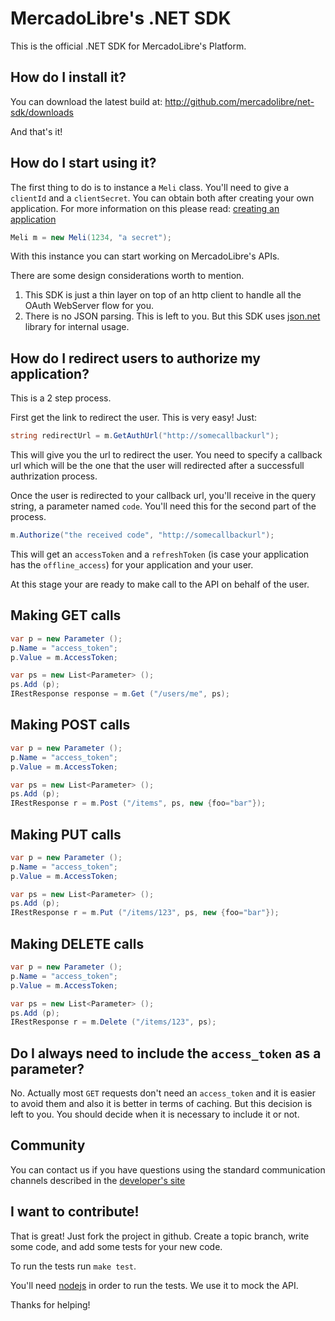 # MercadoLibre's .NET SDK

This is the official .NET SDK for MercadoLibre's Platform.

## How do I install it?

You can download the latest build at: 
    http://github.com/mercadolibre/net-sdk/downloads

And that's it!

## How do I start using it?

The first thing to do is to instance a ```Meli``` class. You'll need to give a ```clientId``` and a ```clientSecret```. You can obtain both after creating your own application. For more information on this please read: [creating an application](http://developers.mercadolibre.com/application-manager/)

```csharp
Meli m = new Meli(1234, "a secret");
```
With this instance you can start working on MercadoLibre's APIs.

There are some design considerations worth to mention.
1. This SDK is just a thin layer on top of an http client to handle all the OAuth WebServer flow for you.
2. There is no JSON parsing. This is left to you. But this SDK uses [json.net](http://www.json.net/) library for internal usage.

## How do I redirect users to authorize my application?

This is a 2 step process.

First get the link to redirect the user. This is very easy! Just:

```csharp
string redirectUrl = m.GetAuthUrl("http://somecallbackurl");
```

This will give you the url to redirect the user. You need to specify a callback url which will be the one that the user will redirected after a successfull authrization process.

Once the user is redirected to your callback url, you'll receive in the query string, a parameter named ```code```. You'll need this for the second part of the process.

```csharp
m.Authorize("the received code", "http://somecallbackurl");
```

This will get an ```accessToken``` and a ```refreshToken``` (is case your application has the ```offline_access```) for your application and your user.

At this stage your are ready to make call to the API on behalf of the user.

## Making GET calls

```csharp
var p = new Parameter ();
p.Name = "access_token";
p.Value = m.AccessToken;

var ps = new List<Parameter> ();
ps.Add (p);
IRestResponse response = m.Get ("/users/me", ps);
```

## Making POST calls

```csharp
var p = new Parameter ();
p.Name = "access_token";
p.Value = m.AccessToken;

var ps = new List<Parameter> ();
ps.Add (p);
IRestResponse r = m.Post ("/items", ps, new {foo="bar"});
```
## Making PUT calls

```csharp
var p = new Parameter ();
p.Name = "access_token";
p.Value = m.AccessToken;

var ps = new List<Parameter> ();
ps.Add (p);
IRestResponse r = m.Put ("/items/123", ps, new {foo="bar"});
```
## Making DELETE calls

```csharp
var p = new Parameter ();
p.Name = "access_token";
p.Value = m.AccessToken;

var ps = new List<Parameter> ();
ps.Add (p);
IRestResponse r = m.Delete ("/items/123", ps);
```

## Do I always need to include the ```access_token``` as a parameter?
No. Actually most ```GET``` requests don't need an ```access_token``` and it is easier to avoid them and also it is better in terms of caching.
But this decision is left to you. You should decide when it is necessary to include it or not.

## Community

You can contact us if you have questions using the standard communication channels described in the [developer's site](http://developers.mercadolibre.com/discuss)

## I want to contribute!

That is great! Just fork the project in github. Create a topic branch, write some code, and add some tests for your new code.

To run the tests run ```make test```.

You'll need [nodejs](http://www.nodejs.org) in order to run the tests. We use it to mock the API.

Thanks for helping!
